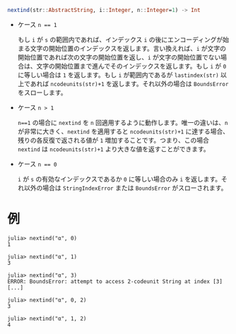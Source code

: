 ```julia
nextind(str::AbstractString, i::Integer, n::Integer=1) -> Int
```

  * ケース `n == 1`

    もし `i` が `s` の範囲内であれば、インデックス `i` の後にエンコーディングが始まる文字の開始位置のインデックスを返します。言い換えれば、`i` が文字の開始位置であれば次の文字の開始位置を返し、`i` が文字の開始位置でない場合は、文字の開始位置まで進んでそのインデックスを返します。もし `i` が `0` に等しい場合は `1` を返します。もし `i` が範囲内であるが `lastindex(str)` 以上であれば `ncodeunits(str)+1` を返します。それ以外の場合は `BoundsError` をスローします。
  * ケース `n > 1`

    `n==1` の場合に `nextind` を `n` 回適用するように動作します。唯一の違いは、`n` が非常に大きく、`nextind` を適用すると `ncodeunits(str)+1` に達する場合、残りの各反復で返される値が `1` 増加することです。つまり、この場合 `nextind` は `ncodeunits(str)+1` より大きな値を返すことができます。
  * ケース `n == 0`

    `i` が `s` の有効なインデックスであるか `0` に等しい場合のみ `i` を返します。それ以外の場合は `StringIndexError` または `BoundsError` がスローされます。

# 例

```jldoctest
julia> nextind("α", 0)
1

julia> nextind("α", 1)
3

julia> nextind("α", 3)
ERROR: BoundsError: attempt to access 2-codeunit String at index [3]
[...]

julia> nextind("α", 0, 2)
3

julia> nextind("α", 1, 2)
4
```
